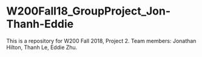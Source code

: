 # W200Fall18_GroupProject_Jon-Thanh-Eddie

This is a repository for W200 Fall 2018, Project 2. 
Team members: Jonathan Hilton, Thanh Le, Eddie Zhu.

